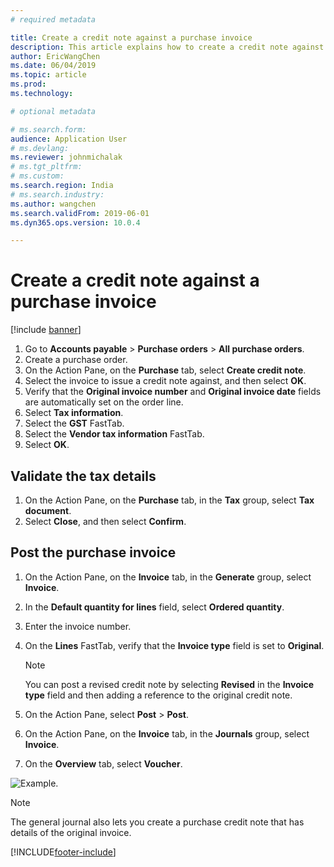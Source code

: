 ```yaml
---
# required metadata

title: Create a credit note against a purchase invoice
description: This article explains how to create a credit note against a purchase order invoice.
author: EricWangChen
ms.date: 06/04/2019
ms.topic: article
ms.prod: 
ms.technology: 

# optional metadata

# ms.search.form: 
audience: Application User
# ms.devlang: 
ms.reviewer: johnmichalak
# ms.tgt_pltfrm: 
# ms.custom: 
ms.search.region: India
# ms.search.industry: 
ms.author: wangchen
ms.search.validFrom: 2019-06-01
ms.dyn365.ops.version: 10.0.4

---
```


# Create a credit note against a purchase invoice

[!include [banner](../../includes/banner.md)]

1. Go to **Accounts payable** \> **Purchase orders** \> **All purchase orders**.
2. Create a purchase order.
3. On the Action Pane, on the **Purchase** tab, select **Create credit note**.
4. Select the invoice to issue a credit note against, and then select **OK**.
5. Verify that the **Original invoice number** and **Original invoice date** fields are automatically set on the order line.
6. Select **Tax information**.
7. Select the **GST** FastTab.
8. Select the **Vendor tax information** FastTab.
9. Select **OK**.

## Validate the tax details

1. On the Action Pane, on the **Purchase** tab, in the **Tax** group, select **Tax document**.
2. Select **Close**, and then select **Confirm**.

## Post the purchase invoice

1. On the Action Pane, on the **Invoice** tab, in the **Generate** group, select **Invoice**.
2. In the **Default quantity for lines** field, select **Ordered quantity**.
3. Enter the invoice number.
4. On the **Lines** FastTab, verify that the **Invoice type** field is set to **Original**.

    > [!NOTE]
    > You can post a revised credit note by selecting **Revised** in the **Invoice type** field and then adding a reference to the original credit note.

5. On the Action Pane, select **Post** \> **Post**.
6. On the Action Pane, on the **Invoice** tab, in the **Journals** group, select **Invoice**. 
7. On the **Overview** tab, select **Voucher**.

![Example.](../media/Annotation-2019-05-16-110655.png)

> [!NOTE]
> The general journal also lets you create a purchase credit note that has details of the original invoice.


[!INCLUDE[footer-include](../../../includes/footer-banner.md)]
